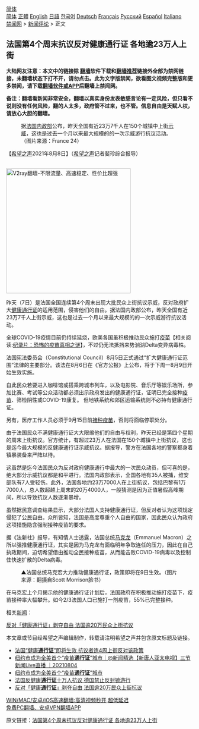  <!-- 面包屑导航 --> <div class="breadcrumb"><!-- GTranslate: https://gtranslate.io/ -->  <div class="switcher notranslate">  <div class="selected">  <a href="#" onclick="return false;"> 简体</a>  </div>  <div class="option">  <a href="https://www.bannedbook.org" onclick="doGTranslate('zh-CN|zh-CN');jQuery('div.switcher div.selected a').html(jQuery(this).html());return false;" title="简体中文" class="nturl selected"> 简体</a>  <a href="https://www.bannedbook.org/zh-tw/" onclick="doGTranslate('zh-CN|zh-TW');jQuery('div.switcher div.selected a').html(jQuery(this).html());return false;" title="繁體中文" class="nturl"> 正體</a>  <a href="https://www.bannedbook.org/en/" onclick="doGTranslate('zh-CN|en');jQuery('div.switcher div.selected a').html(jQuery(this).html());return false;" title="English" class="nturl"> English</a>  <a href="https://www.bannedbook.org/ja/" onclick="doGTranslate('zh-CN|ja');jQuery('div.switcher div.selected a').html(jQuery(this).html());return false;" title="日本語" class="nturl"> 日語</a>  <a href="https://www.bannedbook.org/ko/" onclick="doGTranslate('zh-CN|ko');jQuery('div.switcher div.selected a').html(jQuery(this).html());return false;" title="한국어" class="nturl"> 한국어</a>  <a href="https://www.bannedbook.org/de/" onclick="doGTranslate('zh-CN|de');jQuery('div.switcher div.selected a').html(jQuery(this).html());return false;" title="Deutsch" class="nturl"> Deutsch</a>  <a href="https://www.bannedbook.org/fr/" onclick="doGTranslate('zh-CN|fr');jQuery('div.switcher div.selected a').html(jQuery(this).html());return false;" title="Français" class="nturl"> Français</a>  <a href="https://www.bannedbook.org/ru/" onclick="doGTranslate('zh-CN|ru');jQuery('div.switcher div.selected a').html(jQuery(this).html());return false;" title="Русский" class="nturl"> Русский</a>  <a href="https://www.bannedbook.org/es/" onclick="doGTranslate('zh-CN|es');jQuery('div.switcher div.selected a').html(jQuery(this).html());return false;" title="Español" class="nturl"> Español</a>  <a href="https://www.bannedbook.org/it/" onclick="doGTranslate('zh-CN|it');jQuery('div.switcher div.selected a').html(jQuery(this).html());return false;" title="Italiano" class="nturl"> Italiano</a>  </div>  </div>      <div class='breadcrumb-sub'><!-- Breadcrumb NavXT 6.3.0 --> <a href="https://www.bannedbook.org/" class="home">禁闻网</a> &gt; <a href="https://www.bannedbook.org/bnews/comments/" class="category">新闻评论</a> &gt; 正文</div></div><h2>法国第4个周末抗议反对健康通行证 各地逾23万人上街</h2> <p class="notice"><b>大陆网友注意：本文中的链接除 <a href="https://github.com/bannedbook/fanqiang" >翻墙</a>软件下载和<a href="https://github.com/killgcd/justmysocks/blob/master/README.md">翻墙推荐</a>链接外全部为禁网链接，未翻墙状态下打不开，请勿点击。此为文字版禁闻，欲看图文视频完整版和更多禁闻，请下载<a href="https://github.com/bannedbook/fanqiang">翻墙软件或APP</a>后翻墙上禁闻网。</p><p>备注：翻墙看新闻非常安全，翻墙以真实身份发表敏感言论有一定风险，但只看不说则没有任何风险，翻的人太多，政府管不过来，也不管。信息自由是天赋人权，请放心大胆的翻墙。</b></p>  <div class="entry"> <figure><figcaption>据<a href="https://www.bannedbook.org/bnews/tag/%e6%b3%95%e5%9b%bd/" class="st_tag internal_tag" rel="tag" title="标签 法国 下的日志">法国</a><a href="https://www.bannedbook.org/bnews/tag/%e5%86%85%e6%94%bf%e9%83%a8/" class="st_tag internal_tag" rel="tag" title="标签 内政部 下的日志">内政部</a>公布，昨天全国有近23万7千人在150个城镇中上街<a href="https://www.bannedbook.org/bnews/tag/%e7%a4%ba%e5%a8%81/" class="st_tag internal_tag" rel="tag" title="标签 示威 下的日志">示威</a>，这也是过去一个月以来最大规模的的一次示威游行抗议活动。（图片来源：France 24）</figcaption></figure> <p>【<span class='wp_keywordlink_affiliate'><a href="https://www.soundofhope.org" title="希望之声" target="_blank">希望之声</a></span>2021年8月8日】（<a href="https://www.bannedbook.org/bnews/tag/%e5%b8%8c%e6%9c%9b%e4%b9%8b%e5%a3%b0/" class="st_tag internal_tag" rel="tag" title="标签 希望之声 下的日志">希望之声</a>记者斐珍综合报导）</p> <p><br/><a href="https://github.com/bannedbook/fanqiang/wiki/V2ray%E6%9C%BA%E5%9C%BA"><img src="https://raw.githubusercontent.com/bannedbook/fanqiang/master/v2ss/images/v2free.jpg" width="336" alt="V2ray翻墙-不限流量、高速稳定、性价比超强"></a><br/></p> <p>昨天（7日）是法国全国连续第4个周末出现大批民众上街抗议示威，反对政府扩大<a href="https://www.bannedbook.org/bnews/tag/%e5%81%a5%e5%ba%b7/" class="st_tag internal_tag" rel="tag" title="标签 健康 下的日志">健康</a><a href="https://www.bannedbook.org/bnews/tag/%E9%80%9A%E8%A1%8C%E8%AF%81/" class="st_tag internal_tag" rel="tag" title="标签 通行证 下的日志">通行证</a>的适用范围，侵害他们的自由。据法国内政部公布，昨天全国有近23万7千人上街示威，这也是过去一个月以来最大规模的的一次示威游行抗议活动。</p> <p>全球COVID-19疫情目前仍持续延烧，欧美各国虽积极推动民众施打<span class='wp_keywordlink'><a href="https://www.bannedbook.org/bnews/tculture/20160630/551027.html" title="疫苗" target="_blank">疫苗</a></span>【相关阅读:<a href='https://www.bannedbook.org/bnews/topimagenews/20180408/925060.html' target='_blank'>纪录片：恐怖的疫苗真相之谜</a>】，不过仍无法抵挡来势汹汹Delta变异病毒株。</p>  <p>法国宪法委员会（Constitutional Council）8月5日正式通过“扩大健康通行证范围”法律的主要部分。该法在8月6日在《官方公报》上公布，将于下周一8月9日开始生效实施。</p> <p>自此民众若要进入咖啡馆或搭乘跨城市列车，以及电影院、音乐厅等娱乐场所，参加比赛、考试等公众活动都必须出示政府发出的健康通行证，证明已完全接种<a href="https://www.bannedbook.org/bnews/tag/%e7%96%ab%e8%8b%97/" class="st_tag internal_tag" rel="tag" title="标签 疫苗 下的日志">疫苗</a>、筛检阴性或COVID-19康复。 但地铁系统和郊区运输系统则不必持有健康通行证。</p> <p>另有，医疗工作人员必须于9月15日前<a href="https://www.bannedbook.org/bnews/tag/%E6%8E%A5%E7%A7%8D%E7%96%AB%E8%8B%97/" class="st_tag internal_tag" rel="tag" title="标签 接种疫苗 下的日志">接种疫苗</a>，否则将面临停职处分。</p> <p>由于法国民众不满健康通行证大大限缩他们的自由与权利，昨天已经是第四个星期的周末上街抗议。官方统计，有超过23万人在法国在150个城镇中上街抗议，这也是迄今最大规模的反健康通行证示威抗议。据报导，警方在法国各地的警察都身着镇暴装备来严阵以待。</p>  <p>这虽然是迄今法国民众为反对政府健康通行中最大的一次民众动员，但可喜的是，绝大部分示威抗议都是和平进行。法国内政部表示，全国各地有35人被捕，维安部队有7人受轻伤。此外，法国各地约23万7000人在上街抗议，包括巴黎有1万7000人，总人数超越上周末的20万4000人，一般猜测是因为正值暑假高峰期间，所以导致抗议人数逐渐暴增。</p> <p>虽然据民意调查结果显示，大部分法国人支持健康通行证，但反对者认为这项规定侵犯了公民自由。众所皆知，法国是高度尊重个人自由的国家，因此民众认为政府这项措施隐含强制接种疫苗的要求。</p> <p>据《法新社》报导，有知情人士透露，法国总统<a href="https://www.bannedbook.org/bnews/tag/%e9%a9%ac%e5%85%8b%e9%be%99/" class="st_tag internal_tag" rel="tag" title="标签 马克龙 下的日志">马克龙</a>（Emmanuel Macron）之所以强推健康通行证，其实是因为马克龙有面临明年争取连任的压力，因此在自己执政期间，迫切希望借由推动全民接种疫苗，从而能击败COVID-19病毒以及控制住快速扩散的Delta病毒。</p> <figure><figcaption>▲法国总统马克宏大力推动健康通行证，政策即将在9日生效。（图片来源：翻摄自Scott Morrison脸书）</figcaption></figure> <p>在马克宏上个月揭示他的健康通行证计划后，法国政府在积极推动施打疫苗下，疫苗接种率大幅攀升。如今2/3法国人口已施打一剂疫苗，55%已完整接种。</p>  <p>相关<span class='wp_keywordlink_affiliate'><a href="https://www.bannedbook.org/" title="新闻">新闻</a></span>：</p> <p><a href="https://www.soundofhope.org/post/531167">反对「健康通行证」剥夺自由 法国逾20万民众上街抗议</a></p> <p>本文章或节目经希望之声编辑制作，转载请注明希望之声并包含原文标题及链接。 </p> <ul class='op-related-articles' title='相关阅读'> <li><a href='https://www.bannedbook.org/bnews/worldnews/20210808/1602329.html' target='_blank'>法国“健康<b>通行证</b>”即将生效 抗议者连4周上街反对该政策</a></li> <li><a href='https://www.bannedbook.org/bnews/bannedvideo/20210804/1600162.html' target='_blank'>纽约市成为全美首个“疫苗<b>通行证</b>”城市｜@新闻精选【新唐人亚太电视】三节新闻Live直播 ｜20210804</a></li> <li><a href='https://www.bannedbook.org/bnews/bannedvideo/20210804/1599858.html' target='_blank'>纽约市成为全美首个“疫苗<b>通行证</b>”城市</a></li> <li><a href='https://www.bannedbook.org/bnews/baitai/20210802/1598700.html' target='_blank'>法国反健康<b>通行证</b>十万人抗议 德国禁止反封锁游行</a></li> <li><a href='https://www.bannedbook.org/bnews/comments/20210801/1598172.html' target='_blank'>反对「健康<b>通行证</b>」剥夺自由 法国逾20万民众上街抗议</a></li> </ul> <p class="texttj"> <a href="https://github.com/bannedbook/fanqiang/wiki/V2ray%E6%9C%BA%E5%9C%BA" target="_blank">WIN/MAC/安卓/iOS高速翻墙:高清视频秒开,超低延迟</a><br/> <a href="https://github.com/bannedbook/fanqiang/wiki/%E7%A6%81%E9%97%BB%E7%BD%91%E5%AE%89%E5%8D%93%E7%BF%BB%E5%A2%99%E6%96%B0%E9%97%BBAPP" target="_blank">免费PC翻墙、安卓VPN翻墙APP</a></p> <p>原文链接：<a class="src_link"  href="https://www.soundofhope.org/post/533426" target="_blank">法国第4个周末抗议反对健康通行证 各地逾23万人上街</a></p><a name='sharetosocial'></a>  <div style="margin-bottom:5px;padding-bottom:5px;clear:both"> <div id="archive-pix-1" class="banner-ads"> <!-- AuctionX Display platform tag START --> <div id="26318x728x90x621x_ADSLOT2" clicktrack="%%CLICK_URL_ESC%%"></div> <!-- AuctionX Display platform tag END --> </div> <div id="archive-pix-2" class="banner-ads"> <!-- AuctionX Display platform tag START --> <div id="26315x300x250x621x_ADSLOT2" clicktrack="%%CLICK_URL_ESC%%"></div> <!-- AuctionX Display platform tag END --> </div> </div>  <div id="archive-pix-1" class="banner-ads"> <!-- AuctionX Display platform tag START --> <div id="26318x728x90x621x_ADSLOT3" clicktrack="%%CLICK_URL_ESC%%"></div> <!-- AuctionX Display platform tag END --> </div> </div><!--END ENTRY--> 